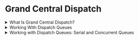 

# Grand Central Dispatch

<details>
<summary>What Is Grand Central Dispatch?</summary>

Grand Central Dispatch (GCD) is a powerful technology that enables iOS developers to write multithreaded code easily and efficiently. In essence, GCD is a queue-based system that manages the execution of tasks on multicore hardware. By breaking down tasks into smaller, more manageable units of work and executing them concurrently, GCD can take full advantage of the power of modern processors, making your app run faster and smoother.

GCD is a technology that operates at the system level, making it easier for your app to execute tasks on multicore hardware. By leveraging GCD, your app can schedule work for execution through an easy-to-use API, leaving it to GCD to decide when and how the scheduled work is executed.

At the core of GCD are dispatch queues, which are queues onto which work can be scheduled for execution. GCD provides several options for scheduling work onto a dispatch queue, including submitting a block or a closure that takes no arguments and returns void or an empty tuple. Here's an example:

```swift
DispatchQueue.main.async {
    print("Hello World")
}
```

In this example, we're submitting a closure to the main dispatch queue, which is associated with the main thread of the application. Work submitted to the main dispatch queue is guaranteed to be executed on the main thread, which is important for updating the user interface.

GCD also manages a pool or collection of threads, making it easier to perform work in the background without having to worry about creating and managing threads. GCD decides which thread is used to execute a block, which is an implementation detail that the developer doesn't need to worry about.

In addition to dispatch queues, GCD provides several other convenient APIs, including dispatch groups and semaphores, to manage complexity and avoid threading issues. GCD also offers Quality of Service classes to inform the system about the importance of the tasks your app is performing.

It's important to understand why it's beneficial for your app to take advantage of GCD. Modern computing devices have a complex architecture, and they are incredibly performant. However, as developers, we need to be careful how the resources of these devices are used. By leveraging GCD, your app can be a good citizen on the platform it runs on, by efficiently using resources and responding to changes in device capabilities.
</details>

<details>
<summary>Working With Dispatch Queues</summary>

A dispatch queue is a queue onto which work can be scheduled for execution. It enqueues and dequeues work in FIFO (first in, first out) order. This means that the work submitted to a dispatch queue is executed in the order in which it was submitted.

There are two types of dispatch queues: serial and concurrent. A serial queue executes one task at a time, while a concurrent queue executes multiple tasks at the same time. It's important to understand the difference between these two types of queues because they behave differently and can have a significant impact on the performance of your application.

You can create a dispatch queue using the DispatchQueue class. Here's an example of how to create a serial and a concurrent queue:

```swift
// Serial queue
let serialQueue = DispatchQueue(label: "com.example.serialQueue")

// Concurrent queue
let concurrentQueue = DispatchQueue(label: "com.example.concurrentQueue", attributes: .concurrent)
```

In the example above, we create a serial queue with the label "com.example.serialQueue" and a concurrent queue with the label "com.example.concurrentQueue".

Once you have a dispatch queue, you can schedule work onto it using different methods. The most common method is using a closure, also known as a block, that contains the work you want to execute. Here's an example of how to schedule a closure onto a dispatch queue:

```swift
serialQueue.async {
    print("This code will be executed on a serial queue")
}

concurrentQueue.async {
    print("This code will be executed on a concurrent queue")
}
```

In this example, we schedule two different closures on the `serialQueue` and `concurrentQueue`, respectively. The first closure will be executed on a serial queue, which means that it will execute one task at a time. The second closure will be executed on a concurrent queue, which means that it can execute multiple tasks at the same time.

It's important to note that when you submit a closure to a dispatch queue, it's executed asynchronously. This means that the code that follows the `async` method will continue to execute, even if the closure hasn't finished executing yet.
</details>

<details>
<summary>Working with Dispatch Queues: Serial and Concurrent Queues</summary>

#Serial Queues
A serial queue executes one task at a time. Tasks are executed in the order in which they are submitted to the queue. A serial queue is useful when you want to ensure that tasks are executed in a predictable and deterministic order. If you submit three tasks to a serial queue, task A, task B, and task C, the tasks are executed in the following order:

```swift
queue.async {
    print("Task A")
}
queue.async {
    print("Task B")
}
queue.async {
    print("Task C")
}
```

Output:
```swift
Task A
Task B
Task C
```

In this example, task A is executed first, followed by task B, and finally task C. This is because the tasks are executed in the order in which they are submitted to the queue.

Serial queues are often used for tasks that are dependent on each other. For example, let's say you have an image processing application. You want to resize an image, then apply a filter, and finally save the result to disk. You would submit each task to a serial queue, ensuring that the tasks are executed in the correct order.

#Concurrent Queues

A concurrent queue, on the other hand, executes tasks concurrently. Tasks are executed in the order in which they are submitted to the queue, but because multiple tasks can be executed at the same time, the order in which they complete is not guaranteed.

Concurrent queues are useful when you have a set of independent tasks that can be executed in parallel. For example, let's say you have a list of images that need to be downloaded from a server. You can submit each download task to a concurrent queue, allowing multiple downloads to happen at the same time.

```swift
let queue = DispatchQueue(label: "com.myapp.concurrent", attributes: .concurrent)

for i in 1...10 {
    queue.async {
        print("Task \(i)")
    }
}
```
Output:
```swift
Task 2
Task 3
Task 1
Task 4
Task 5
Task 6
Task 7
Task 8
Task 9
Task 10
```
In this example, the tasks are executed concurrently, and because the order in which they complete is not guaranteed, the output is not in numerical order.
</details>
